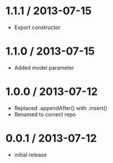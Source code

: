 
1.1.1 / 2013-07-15
==================

 * Export constructor

1.1.0 / 2013-07-15
==================

 * Added model parameter

1.0.0 / 2013-07-12
==================

 * Replaced .appendAfter() with .insert()
 * Renamed to correct repo

0.0.1 / 2013-07-12
==================

 * initial release
